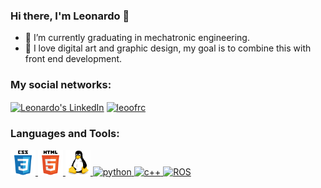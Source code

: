 ### Hi there, I'm Leonardo 👋

- 🔭 I’m currently graduating in mechatronic engineering.
- 🤔 I love digital art and graphic design, my goal is to combine this with front end development.

<h3 align="left">My social networks:</h3>
<p align="left">
<a href="https://www.linkedin.com/in/leonardo-fran%C3%A7a-de-carvalho-8972911ab/" target="blank"><img align="center" src="https://cdn.jsdelivr.net/npm/simple-icons@3.0.1/icons/linkedin.svg" alt="Leonardo's LinkedIn" height="40" width="50" /></a>
<a href="https://www.instagram.com/leoofrc" target="blank"><img align="center" src="https://cdn.jsdelivr.net/npm/simple-icons@3.0.1/icons/instagram.svg" alt="leoofrc" height="40" width="50" /></a>
</p>

<h3 align="left">Languages and Tools:</h3>
<p align="left"> <a href="https://www.w3schools.com/css/" target="_blank"> <img src="https://raw.githubusercontent.com/devicons/devicon/master/icons/css3/css3-original-wordmark.svg" alt="css3" width="40" height="40"/> </a> <a href="https://www.w3.org/html/" target="_blank"> <img src="https://raw.githubusercontent.com/devicons/devicon/master/icons/html5/html5-original-wordmark.svg" alt="html5" width="40" height="40"/> </a> <a href="https://www.linux.org/" target="_blank"> <img src="https://raw.githubusercontent.com/devicons/devicon/master/icons/linux/linux-original.svg" alt="linux" width="40" height="40"/> </a> <a href="https://www.python.org/" target="_blank"> <img src="https://upload.wikimedia.org/wikipedia/commons/thumb/c/c3/Python-logo-notext.svg/1200px-Python-logo-notext.svg.png" alt="python" width="40" height="40"/> </a> <a href="https://www.cplusplus.com/" target="_blank"> <img src="https://upload.wikimedia.org/wikipedia/commons/thumb/1/18/ISO_C%2B%2B_Logo.svg/306px-ISO_C%2B%2B_Logo.svg.png" alt="c++" width="40" height="40"/> </a> <a href="https://www.ros.org/" target="_blank"> <img src="https://upload.wikimedia.org/wikipedia/commons/thumb/b/bb/Ros_logo.svg/1280px-Ros_logo.svg.png" alt="ROS" width="60" height="40"/> </a> 
